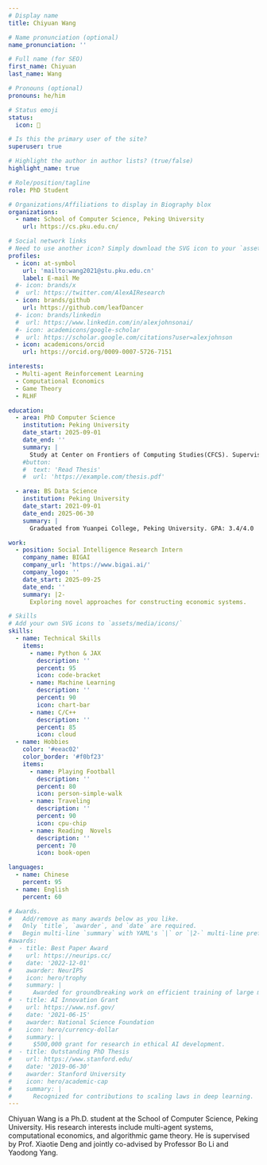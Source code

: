 ```yaml
---
# Display name
title: Chiyuan Wang

# Name pronunciation (optional)
name_pronunciation: ''

# Full name (for SEO)
first_name: Chiyuan
last_name: Wang

# Pronouns (optional)
pronouns: he/him

# Status emoji
status:
  icon: 🚀

# Is this the primary user of the site?
superuser: true

# Highlight the author in author lists? (true/false)
highlight_name: true

# Role/position/tagline
role: PhD Student

# Organizations/Affiliations to display in Biography blox
organizations:
  - name: School of Computer Science, Peking University
    url: https://cs.pku.edu.cn/

# Social network links
# Need to use another icon? Simply download the SVG icon to your `assets/media/icons/` folder.
profiles:
  - icon: at-symbol
    url: 'mailto:wang2021@stu.pku.edu.cn'
    label: E-mail Me
  #- icon: brands/x
  #  url: https://twitter.com/AlexAIResearch
  - icon: brands/github
    url: https://github.com/leafDancer
  #- icon: brands/linkedin
  #  url: https://www.linkedin.com/in/alexjohnsonai/
  #- icon: academicons/google-scholar
  #  url: https://scholar.google.com/citations?user=alexjohnson
  - icon: academicons/orcid
    url: https://orcid.org/0009-0007-5726-7151

interests:
  - Multi-agent Reinforcement Learning
  - Computational Economics
  - Game Theory
  - RLHF

education:
  - area: PhD Computer Science 
    institution: Peking University
    date_start: 2025-09-01
    date_end: ''
    summary: |
      Study at Center on Frontiers of Computing Studies(CFCS). Supervised by Prof. Xiaotie Deng. Co-advised by Prof. Bo Li and Yaodong Yang.
    #button:
    #  text: 'Read Thesis'
    #  url: 'https://example.com/thesis.pdf'

  - area: BS Data Science
    institution: Peking University
    date_start: 2021-09-01
    date_end: 2025-06-30
    summary: |
      Graduated from Yuanpei College, Peking University. GPA: 3.4/4.0

work:
  - position: Social Intelligence Research Intern
    company_name: BIGAI
    company_url: 'https://www.bigai.ai/'
    company_logo: ''
    date_start: 2025-09-25
    date_end: ''
    summary: |2-
      Exploring novel approaches for constructing economic systems.

# Skills
# Add your own SVG icons to `assets/media/icons/`
skills:
  - name: Technical Skills
    items:
      - name: Python & JAX
        description: ''
        percent: 95
        icon: code-bracket
      - name: Machine Learning
        description: ''
        percent: 90
        icon: chart-bar
      - name: C/C++
        description: ''
        percent: 85
        icon: cloud
  - name: Hobbies
    color: '#eeac02'
    color_border: '#f0bf23'
    items:
      - name: Playing Football
        description: ''
        percent: 80
        icon: person-simple-walk
      - name: Traveling
        description: ''
        percent: 90
        icon: cpu-chip
      - name: Reading  Novels
        description: ''
        percent: 70
        icon: book-open

languages:
  - name: Chinese
    percent: 95
  - name: English
    percent: 60

# Awards.
#   Add/remove as many awards below as you like.
#   Only `title`, `awarder`, and `date` are required.
#   Begin multi-line `summary` with YAML's `|` or `|2-` multi-line prefix and indent 2 spaces below.
#awards:
#  - title: Best Paper Award
#    url: https://neurips.cc/
#    date: '2022-12-01'
#    awarder: NeurIPS
#    icon: hero/trophy
#    summary: |
#      Awarded for groundbreaking work on efficient training of large models.
#  - title: AI Innovation Grant
#    url: https://www.nsf.gov/
#    date: '2021-06-15'
#    awarder: National Science Foundation
#    icon: hero/currency-dollar
#    summary: |
#      $500,000 grant for research in ethical AI development.
#  - title: Outstanding PhD Thesis
#    url: https://www.stanford.edu/
#    date: '2019-06-30'
#    awarder: Stanford University
#    icon: hero/academic-cap
#    summary: |
#      Recognized for contributions to scaling laws in deep learning.
---
```


Chiyuan Wang is a Ph.D. student at the School of Computer Science, Peking University. His research interests include multi-agent systems, computational economics, and algorithmic game theory. He is supervised by Prof. Xiaotie Deng and jointly co-advised by Professor Bo Li and Yaodong Yang.